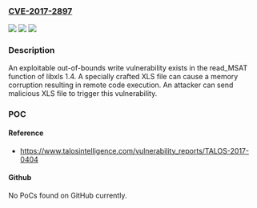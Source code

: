 ### [CVE-2017-2897](https://cve.mitre.org/cgi-bin/cvename.cgi?name=CVE-2017-2897)
![](https://img.shields.io/static/v1?label=Product&message=libxls&color=blue)
![](https://img.shields.io/static/v1?label=Version&message=n%2Fa&color=blue)
![](https://img.shields.io/static/v1?label=Vulnerability&message=remote%20code%20execution&color=brighgreen)

### Description

An exploitable out-of-bounds write vulnerability exists in the read_MSAT function of libxls 1.4. A specially crafted XLS file can cause a memory corruption resulting in remote code execution. An attacker can send malicious XLS file to trigger this vulnerability.

### POC

#### Reference
- https://www.talosintelligence.com/vulnerability_reports/TALOS-2017-0404

#### Github
No PoCs found on GitHub currently.

